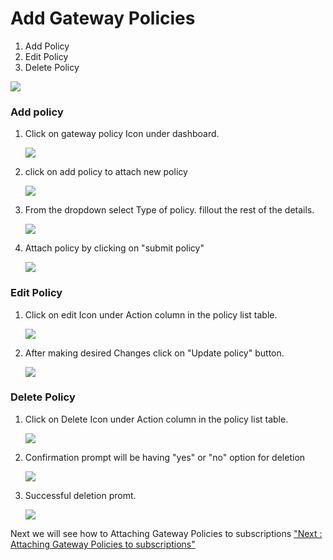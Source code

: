 Add Gateway Policies
====================

1.  Add Policy
2.  Edit Policy
3.  Delete Policy

![](../images/dashboard/gateway-policies/gateway-policies-01.png)

### Add policy

1.  Click on gateway policy Icon under dashboard.

    ![](../images/dashboard/gateway-policies/gateway-policies-02.png)

2.  click on add policy to attach new policy

    ![](../images/dashboard/gateway-policies/gateway-policies-03.png)

3.  From the dropdown select Type of policy. fillout the rest of the
    details.

    ![](../images/dashboard/gateway-policies/gateway-policies-04.png)

4.  Attach policy by clicking on "submit policy"

    ![](../images/dashboard/gateway-policies/gateway-policies-05.png)

### Edit Policy

1.  Click on edit Icon under Action column in the policy list table.

    ![](../images/dashboard/gateway-policies/gateway-policies-06.png)

2.  After making desired Changes click on "Update policy" button.

    ![](../images/dashboard/gateway-policies/gateway-policies-07.png)

### Delete Policy

1.  Click on Delete Icon under Action column in the policy list table.

    ![](../images/dashboard/gateway-policies/gateway-policies-08.png)

2.  Confirmation prompt will be having "yes" or "no" option for deletion

    ![](../images/dashboard/gateway-policies/gateway-policies-09.png)

3.  Successful deletion promt.

    ![](../images/dashboard/gateway-policies/gateway-policies-10.png)

Next we will see how to Attaching Gateway Policies to subscriptions
["Next : Attaching Gateway Policies to
subscriptions"](attach_gateway_policy_to_subscriptions)